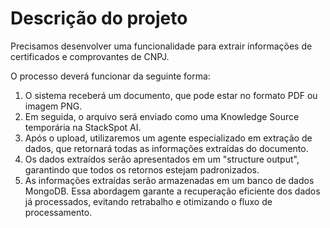 # Descrição do projeto

Precisamos desenvolver uma funcionalidade para extrair informações de certificados e comprovantes de CNPJ. 

O processo deverá funcionar da seguinte forma:

1. O sistema receberá um documento, que pode estar no formato PDF ou imagem PNG.
2. Em seguida, o arquivo será enviado como uma Knowledge Source temporária na StackSpot AI.
3. Após o upload, utilizaremos um agente especializado em extração de dados, que retornará todas as informações extraídas do documento.
4. Os dados extraídos serão apresentados em um "structure output", garantindo que todos os retornos estejam padronizados.
5. As informações extraídas serão armazenadas em um banco de dados MongoDB. Essa abordagem garante a recuperação eficiente dos dados já processados, evitando retrabalho e otimizando o fluxo de processamento. 